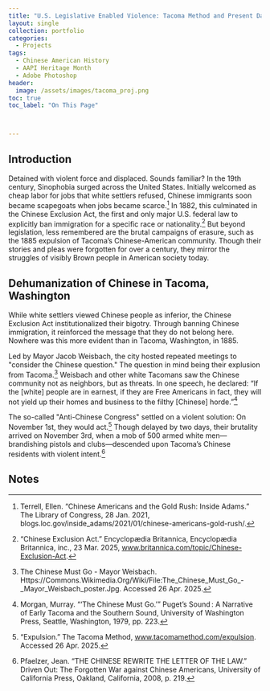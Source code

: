 ```yaml
---
title: "U.S. Legislative Enabled Violence: Tacoma Method and Present Day ICE"
layout: single
collection: portfolio
categories:
  - Projects
tags:
  - Chinese American History
  - AAPI Heritage Month
  - Adobe Photoshop
header:
  image: /assets/images/tacoma_proj.png
toc: true
toc_label: "On This Page"



---
```

## Introduction
Detained with violent force and displaced. Sounds familiar? In the 19th century, Sinophobia surged across the United States. Initially welcomed as cheap labor for jobs that white settlers refused, Chinese immigrants soon became scapegoats when jobs became scarce.[^1] In 1882, this culminated in the Chinese Exclusion Act, the first and only major U.S. federal law to explicitly ban immigration for a specific race or nationality.[^2] But beyond legislation, less remembered are the brutal campaigns of erasure, such as the 1885 expulsion of Tacoma’s Chinese-American community. Though their stories and pleas were forgotten for over a century, they mirror the struggles of visibly Brown people in American society today.

## Dehumanization of Chinese in Tacoma, Washington
While white settlers viewed Chinese people as inferior, the Chinese Exclusion Act institutionalized their bigotry. Through banning Chinese immigration, it reinforced the message that they do not belong here. Nowhere was this more evident than in Tacoma, Washington, in 1885.

Led by Mayor Jacob Weisbach, the city hosted repeated meetings to "consider the Chinese question." The question in mind being their explusion from Tacoma.[^3] Weisbach and other white Tacomans saw the Chinese community not as neighbors, but as threats. In one speech, he declared: “If the [white] people are in earnest, if they are Free Americans in fact, they will not yield up their homes and business to the filthy [Chinese] horde.”[^4]

The so-called "Anti-Chinese Congress" settled on a violent solution: On November 1st, they would act.[^5] Though delayed by two days, their brutality arrived on November 3rd, when a mob of 500 armed white men—brandishing pistols and clubs—descended upon Tacoma’s Chinese residents with violent intent.[^6]


## Notes
[^1]: Terrell, Ellen. “Chinese Americans and the Gold Rush: Inside Adams.” The Library of Congress, 28 Jan. 2021, blogs.loc.gov/inside_adams/2021/01/chinese-americans-gold-rush/. 
[^2]: “Chinese Exclusion Act.” Encyclopædia Britannica, Encyclopædia Britannica, inc., 23 Mar. 2025, www.britannica.com/topic/Chinese-Exclusion-Act. 
[^3]: The Chinese Must Go - Mayor Weisbach. Https://Commons.Wikimedia.Org/Wiki/File:The_Chinese_Must_Go_-_Mayor_Weisbach_poster.Jpg. Accessed 26 Apr. 2025. 
[^4]: Morgan, Murray. “‘The Chinese Must Go.’” Puget’s Sound : A Narrative of Early Tacoma and the Southern Sound, University of Washington Press,  Seattle, Washington, 1979, pp. 223. 
[^5]: “Expulsion.” The Tacoma Method, www.tacomamethod.com/expulsion. Accessed 26 Apr. 2025. 
[^6]: Pfaelzer, Jean. “THE CHINESE REWRITE THE LETTER OF THE LAW.” Driven Out: The Forgotten War against Chinese Americans, University of California Press, Oakland, California, 2008, p. 219. 
